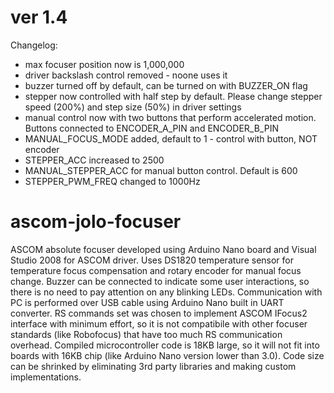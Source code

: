 ver 1.4
==================
Changelog:
 - max focuser position now is 1,000,000
 - driver backslash control removed - noone uses it
 - buzzer turned off by default, can be turned on with BUZZER_ON flag
 - stepper now controlled with half step by default. Please change stepper speed (200%) and step size (50%) in driver settings
 - manual control now with two buttons that perform accelerated motion. Buttons connected to ENCODER_A_PIN and ENCODER_B_PIN
 - MANUAL_FOCUS_MODE added, default to 1 - control with button, NOT encoder
 - STEPPER_ACC increased to 2500
 - MANUAL_STEPPER_ACC for manual button control. Default is 600
 - STEPPER_PWM_FREQ changed to 1000Hz

ascom-jolo-focuser
==================
ASCOM absolute focuser developed using Arduino Nano board and Visual Studio 2008 for ASCOM driver. Uses DS1820 temperature sensor for temperature focus compensation and rotary encoder for manual focus change. Buzzer can be connected to indicate some user interactions, so there is no need to pay attention on any blinking LEDs. Communication with PC is performed over USB cable using Arduino Nano built in UART converter. RS commands set was chosen to implement ASCOM IFocus2 interface with minimum effort, so it is not compatibile with other focuser standards (like Robofocus) that have too much RS communication overhead.
Compiled microcontroller code is 18KB large, so it will not fit into boards with 16KB chip (like Arduino Nano version lower than 3.0). Code size can be shrinked by eliminating 3rd party libraries and making custom implementations.
